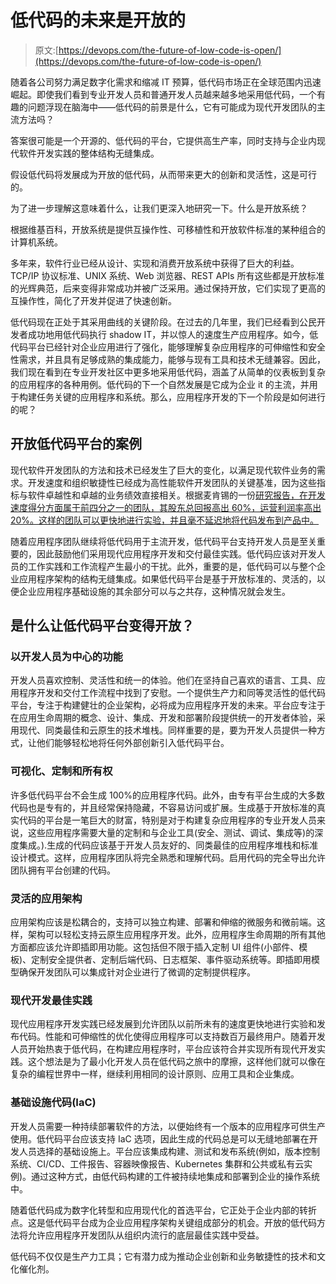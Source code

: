 # 低代码的未来是开放的

> 原文:[https://devops.com/the-future-of-low-code-is-open/](https://devops.com/the-future-of-low-code-is-open/)

随着各公司努力满足数字化需求和缩减 IT 预算，低代码市场正在全球范围内迅速崛起。即使我们看到专业开发人员和普通开发人员越来越多地采用低代码，一个有趣的问题浮现在脑海中——低代码的前景是什么，它有可能成为现代开发团队的主流方法吗？

答案很可能是一个开源的、低代码的平台，它提供高生产率，同时支持与企业内现代软件开发实践的整体结构无缝集成。

假设低代码将发展成为开放的低代码，从而带来更大的创新和灵活性，这是可行的。

为了进一步理解这意味着什么，让我们更深入地研究一下。什么是开放系统？

根据维基百科，开放系统是提供互操作性、可移植性和开放软件标准的某种组合的计算机系统。

多年来，软件行业已经从设计、实现和消费开放系统中获得了巨大的利益。TCP/IP 协议标准、UNIX 系统、Web 浏览器、REST APIs 所有这些都是开放标准的光辉典范，后来变得非常成功并被广泛采用。通过保持开放，它们实现了更高的互操作性，简化了开发并促进了快速创新。

低代码现在正处于其采用曲线的关键阶段。在过去的几年里，我们已经看到公民开发者成功地用低代码执行 shadow IT，并以惊人的速度生产应用程序。如今，低代码平台已经针对企业应用进行了强化，能够理解复杂应用程序的可伸缩性和安全性需求，并且具有足够成熟的集成能力，能够与现有工具和技术无缝兼容。因此，我们现在看到在专业开发社区中更多地采用低代码，涵盖了从简单的仪表板到复杂的应用程序的各种用例。低代码的下一个自然发展是它成为企业 it 的主流，并用于构建任务关键的应用程序和系统。那么，应用程序开发的下一个阶段是如何进行的呢？

## 开放低代码平台的案例

现代软件开发团队的方法和技术已经发生了巨大的变化，以满足现代软件业务的需求。开发速度和组织敏捷性已经成为高性能软件开发团队的关键基准，因为这些指标与软件卓越性和卓越的业务绩效直接相关。根据麦肯锡的一份[研究报告，在开发速度得分方面属于前四分之一的团队，其股东总回报高出 60%，运营利润率高出 20%。这样的团队可以更快地进行实验，并且毫不延迟地将代码发布到产品中。](https://www.mckinsey.com/industries/technology-media-and-telecommunications/our-insights/developer-velocity-how-software-excellence-fuels-business-performance)

随着应用程序团队继续将低代码用于主流开发，低代码平台支持开发人员是至关重要的，因此鼓励他们采用现代应用程序开发和交付最佳实践。低代码应该对开发人员的工作实践和工作流程产生最小的干扰。此外，重要的是，低代码可以与整个企业应用程序架构的结构无缝集成。如果低代码平台是基于开放标准的、灵活的，以便企业应用程序基础设施的其余部分可以与之共存，这种情况就会发生。

## 是什么让低代码平台变得开放？

### 以开发人员为中心的功能

开发人员喜欢控制、灵活性和统一的体验。他们在坚持自己喜欢的语言、工具、应用程序开发和交付工作流程中找到了安慰。一个提供生产力和同等灵活性的低代码平台，专注于构建健壮的企业架构，必将成为应用程序开发的未来。平台应专注于在应用生命周期的概念、设计、集成、开发和部署阶段提供统一的开发者体验，采用现代、同类最佳和云原生的技术堆栈。同样重要的是，要为开发人员提供一种方式，让他们能够轻松地将任何外部创新引入低代码平台。

### 可视化、定制和所有权

许多低代码平台不会生成 100%的应用程序代码。此外，由专有平台生成的大多数代码也是专有的，并且经常保持隐藏，不容易访问或扩展。生成基于开放标准的真实代码的平台是一笔巨大的财富，特别是对于构建复杂应用程序的专业开发人员来说，这些应用程序需要大量的定制和与企业工具(安全、测试、调试、集成等)的深度集成。).生成的代码应该基于开发人员友好的、同类最佳的应用程序堆栈和标准设计模式。这样，应用程序团队将完全熟悉和理解代码。启用代码的完全导出允许团队拥有平台创建的代码。

### 灵活的应用架构

应用架构应该是松耦合的，支持可以独立构建、部署和伸缩的微服务和微前端。这样，架构可以轻松支持云原生应用程序开发。此外，应用程序生命周期的所有其他方面都应该允许即插即用功能。这包括但不限于插入定制 UI 组件(小部件、模板)、定制安全提供者、定制后端代码、日志框架、事件驱动系统等。即插即用模型确保开发团队可以集成针对企业进行了微调的定制提供程序。

### 现代开发最佳实践

现代应用程序开发实践已经发展到允许团队以前所未有的速度更快地进行实验和发布代码。性能和可伸缩性的优化使得应用程序可以支持数百万最终用户。随着开发人员开始热衷于低代码，在构建应用程序时，平台应该符合并实现所有现代开发实践。这个想法是为了最小化开发人员在低代码之旅中的摩擦，这样他们就可以像在复杂的编程世界中一样，继续利用相同的设计原则、应用工具和企业集成。

### 基础设施代码(IaC)

开发人员需要一种持续部署软件的方法，以便始终有一个版本的应用程序可供生产使用。低代码平台应该支持 IaC 选项，因此生成的代码总是可以无缝地部署在开发人员选择的基础设施上。平台应该集成构建、测试和发布系统(例如，版本控制系统、CI/CD、工件报告、容器映像报告、Kubernetes 集群和公共或私有云实例)。通过这种方式，由低代码构建的工件被持续地集成和部署到企业的操作系统中。

随着低代码成为数字化转型和应用现代化的首选平台，它正处于企业内部的转折点。这是低代码平台成为企业应用程序架构关键组成部分的机会。开放的低代码方法将允许应用程序开发团队从组织内流行的底层最佳实践中受益。

低代码不仅仅是生产力工具；它有潜力成为推动企业创新和业务敏捷性的技术和文化催化剂。